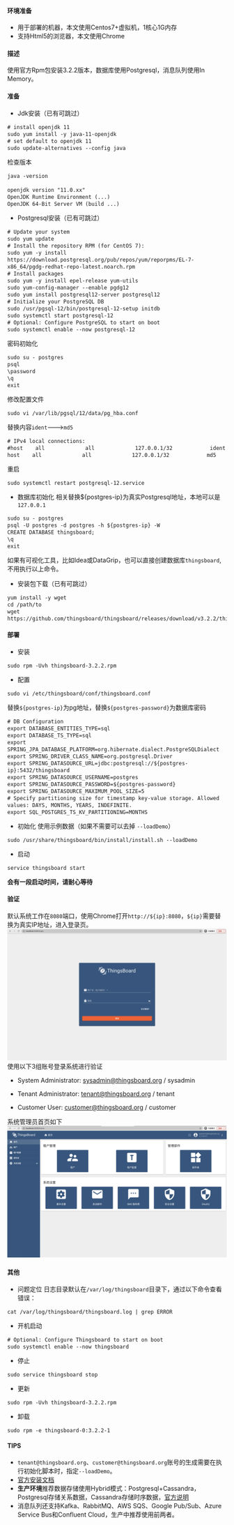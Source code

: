 #### 环境准备

- 用于部署的机器，本文使用Centos7+虚拟机，1核心1G内存
- 支持Html5的浏览器，本文使用Chrome

#### 描述

使用官方Rpm包安装3.2.2版本，数据库使用Postgresql，消息队列使用In Memory。


#### 准备
- Jdk安装（已有可跳过）
```
# install openjdk 11
sudo yum install -y java-11-openjdk
# set default to openjdk 11
sudo update-alternatives --config java
```
检查版本
```
java -version

openjdk version "11.0.xx"
OpenJDK Runtime Environment (...)
OpenJDK 64-Bit Server VM (build ...)
```

- Postgresql安装（已有可跳过）
```
# Update your system
sudo yum update
# Install the repository RPM (for CentOS 7):
sudo yum -y install https://download.postgresql.org/pub/repos/yum/reporpms/EL-7-x86_64/pgdg-redhat-repo-latest.noarch.rpm
# Install packages
sudo yum -y install epel-release yum-utils
sudo yum-config-manager --enable pgdg12
sudo yum install postgresql12-server postgresql12
# Initialize your PostgreSQL DB
sudo /usr/pgsql-12/bin/postgresql-12-setup initdb
sudo systemctl start postgresql-12
# Optional: Configure PostgreSQL to start on boot
sudo systemctl enable --now postgresql-12
```
密码初始化
```
sudo su - postgres
psql
\password
\q
exit
```
修改配置文件
```
sudo vi /var/lib/pgsql/12/data/pg_hba.conf
```
替换内容`ident`--->`md5`
```
# IPv4 local connections:
#host    all             all             127.0.0.1/32            ident
host    all             all             127.0.0.1/32            md5
```
重启
```
sudo systemctl restart postgresql-12.service
```
- 数据库初始化
相关替换${postgres-ip}为真实Postgresql地址，本地可以是`127.0.0.1`
```
sudo su - postgres
psql -U postgres -d postgres -h ${postgres-ip} -W
CREATE DATABASE thingsboard;
\q
exit
```
如果有可视化工具，比如Idea或DataGrip，也可以直接创建数据库`thingsboard`,不用执行以上命令。
- 安装包下载（已有可跳过）
```
yum install -y wget
cd /path/to
wget https://github.com/thingsboard/thingsboard/releases/download/v3.2.2/thingsboard
```

#### 部署
- 安装
```
sudo rpm -Uvh thingsboard-3.2.2.rpm
```
- 配置
```
sudo vi /etc/thingsboard/conf/thingsboard.conf
```
替换`${postgres-ip}`为pg地址，替换`${postgres-password}`为数据库密码
```
# DB Configuration 
export DATABASE_ENTITIES_TYPE=sql
export DATABASE_TS_TYPE=sql
export SPRING_JPA_DATABASE_PLATFORM=org.hibernate.dialect.PostgreSQLDialect
export SPRING_DRIVER_CLASS_NAME=org.postgresql.Driver
export SPRING_DATASOURCE_URL=jdbc:postgresql://${postgres-ip}:5432/thingsboard
export SPRING_DATASOURCE_USERNAME=postgres	
export SPRING_DATASOURCE_PASSWORD=${postgres-password}
export SPRING_DATASOURCE_MAXIMUM_POOL_SIZE=5
# Specify partitioning size for timestamp key-value storage. Allowed values: DAYS, MONTHS, YEARS, INDEFINITE.
export SQL_POSTGRES_TS_KV_PARTITIONING=MONTHS
```
- 初始化
使用示例数据（如果不需要可以去掉 `--loadDemo`）
```
sudo /usr/share/thingsboard/bin/install/install.sh --loadDemo
```
- 启动
```
service thingsboard start
```

**会有一段启动时间，请耐心等待**

#### 验证

默认系统工作在`8080`端口，使用Chrome打开`http://${ip}:8080`，`${ip}`需要替换为真实IP地址，进入登录页。
![部署登录页](../image/部署登录页.png)
使用以下3组账号登录系统进行验证
- System Administrator: sysadmin@thingsboard.org / sysadmin

- Tenant Administrator: tenant@thingsboard.org / tenant

- Customer User: customer@thingsboard.org / customer

系统管理员首页如下
![部署系统管理员首页](../image/部署系统管理员首页.png)

#### 其他

- 问题定位
日志目录默认在`/var/log/thingsboard`目录下，通过以下命令查看错误：
```
cat /var/log/thingsboard/thingsboard.log | grep ERROR
```
- 开机启动
```
# Optional: Configure Thingsboard to start on boot
sudo systemctl enable --now thingsboard
```
- 停止
```
sudo service thingsboard stop
```
- 更新
```
sudo rpm -Uvh thingsboard-3.2.2.rpm
```
- 卸载
```
sudo rpm -e thingsboard-0:3.2.2-1
```


#### TIPS
- `tenant@thingsboard.org`、`customer@thingsboard.org`账号的生成需要在执行初始化脚本时，指定`--loadDemo`。
- [官方安装文档](https://thingsboard.io/docs/user-guide/install/installation-options/)
- **生产环境**推荐数据存储使用Hybrid模式：Postgresql+Cassandra，Postgresql存储关系数据，Cassandra存储时序数据，[官方说明](https://thingsboard.io/docs/reference/#sql-vs-nosql-vs-hybrid-database-approach)
- 消息队列还支持Kafka、RabbitMQ、AWS SQS、Google Pub/Sub、Azure Service Bus和Confluent Cloud，生产中推荐使用前两者。

